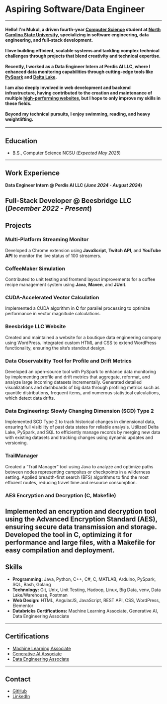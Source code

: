 # Aspiring Software/Data Engineer
---

#### Hello! I'm Mukul, a driven fourth-year [Computer Science](https://www.csc.ncsu.edu/) student at [North Carolina State University](https://www.ncsu.edu/), specializing in software engineering, data engineering, and full-stack development. <br>   <br>  I love building efficient, scalable systems and tackling complex technical challenges through projects that blend creativity and technical expertise. <br>   <br>    Recently, I worked as a Data Engineer Intern at Perdis AI LLC, where I enhanced data monitoring capabilities through cutting-edge tools like [PySpark](https://spark.apache.org/docs/latest/api/python/) and [Delta Lake](https://docs.databricks.com/delta/index.html).  <br>    <br>   I am also deeply involved in web development and backend infrastructure, having contributed to the creation and maintenance of multiple [high-performing websites](https://beesbridge.us/), but I hope to only improve my skills in these fields. <br>   <br>   Beyond my technical pursuits, I enjoy swimming, reading, and heavy weightlifting.
---

## Education
- B.S., Computer Science NCSU (_Expected May 2025_)
---

## Work Experience
**Data Engineer Intern @ Perdis AI LLC (_June 2024 - August 2024_)**

**Full-Stack Developer @ Beesbridge LLC (_December 2022 - Present_)**
---

## Projects
### Multi-Platform Streaming Monitor
Developed a Chrome extension using **JavaScript**, **Twitch API**, and **YouTube API** to monitor the live status of 100 streamers.

### CoffeeMaker Simulation
Contributed to unit testing and frontend layout improvements for a coffee recipe management system using **Java**, **Maven**, and **JUnit**.

### CUDA-Accelerated Vector Calculation
Implemented a CUDA algorithm in **C** for parallel processing to optimize performance in vector magnitude calculations.

### Beesbridge LLC Website
Created and maintained a website for a boutique data engineering company using WordPress.
Integrated custom HTML and CSS to extend WordPress functionality, ensuring the site’s standout design.

### Data Observability Tool for Profile and Drift Metrics
Developed an open-source tool with PySpark to enhance data monitoring by implementing profile and drift metrics that aggregate, reformat, and analyze large incoming datasets incrementally.
Generated detailed visualizations and dashboards of big data through profiling metrics such as quantile distributions, frequent items, and numerous statistical calculations, which detect data drifts.

### Data Engineering: Slowly Changing Dimension (SCD) Type 2
Implemented SCD Type 2 to track historical changes in dimensional data, ensuring full visibility of past data states for reliable analysis.
Utilized Delta Lake, PySpark, and SQL to efficiently manage records by merging new data with existing datasets and tracking changes using dynamic updates and versioning.

### TrailManager
Created a “Trail Manager” tool using Java to analyze and optimize paths between nodes representing campsites or checkpoints in a wilderness setting.
Applied breadth-first search (BFS) algorithms to find the most efficient routes, reducing travel time and resource consumption.

### AES Encryption and Decryption (C, Makefile)
Implemented an encryption and decryption tool using the Advanced Encryption Standard (AES), ensuring secure data transmission and storage.
Developed the tool in C, optimizing it for performance and large files, with a Makefile for easy compilation and deployment.
---

## Skills
- **Programming:** Java, Python, C++, C#, C, MATLAB, Arduino, PySpark, SQL, Bash, Golang
- **Technology:** Git, Unix, Unit Testing, Hadoop, Linux, Big Data, venv, Data Lake/Warehouse, Postman
- **Web Design:** HTML, AngularJS, JavaScript, REST API, CSS, WordPress, Elementor
- **Databricks Certifications:** Machine Learning Associate, Generative AI, Data Engineering Associate
---

## Certifications
- [Machine Learning Associate](https://databricks.com/learn/certification/machine-learning-associate)
- [Generative AI Associate](https://databricks.com/learn/certification/generative-ai-associate)
- [Data Engineering Associate](https://databricks.com/learn/certification/data-engineering-associate)
---

## Contact
- [GitHub](https://github.com/muksaw)
- [LinkedIn](https://www.linkedin.com/in/mukul-sauhta-4b4276234/)
